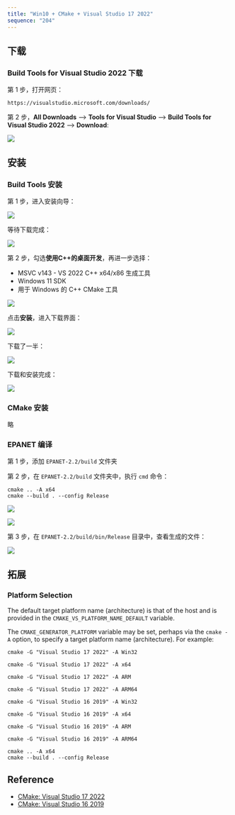 ```yaml
---
title: "Win10 + CMake + Visual Studio 17 2022"
sequence: "204"
---
```


## 下载

### Build Tools for Visual Studio 2022 下载

第 1 步，打开网页：

```text
https://visualstudio.microsoft.com/downloads/
```

第 2 步，**All Downloads** --> **Tools for Visual Studio** --> **Build Tools for Visual Studio 2022** --> **Download**:

![](/assets/images/epanet/compile/msbuild-visual-studio-2022-download.png)

## 安装

### Build Tools 安装

第 1 步，进入安装向导：

![](/assets/images/epanet/compile/vs-2022-001.png)

等待下载完成：

![](/assets/images/epanet/compile/vs-2022-002.png)

第 2 步，勾选**使用C++的桌面开发**，再进一步选择：

- MSVC v143 - VS 2022 C++ x64/x86 生成工具
- Windows 11 SDK
- 用于 Windows 的 C++ CMake 工具

![](/assets/images/epanet/compile/vs-2022-003.png)

点击**安装**，进入下载界面：

![](/assets/images/epanet/compile/vs-2022-004.png)

下载了一半：

![](/assets/images/epanet/compile/vs-2022-005.png)

下载和安装完成：

![](/assets/images/epanet/compile/vs-2022-006.png)

### CMake 安装

略

### EPANET 编译

第 1 步，添加 `EPANET-2.2/build` 文件夹

第 2 步，在 `EPANET-2.2/build` 文件夹中，执行 `cmd` 命令：

```text
cmake .. -A x64
cmake --build . --config Release
```

![](/assets/images/epanet/compile/epanet-win10-compile-008.png)

![](/assets/images/epanet/compile/epanet-win10-compile-009.png)

第 3 步，在 `EPANET-2.2/build/bin/Release` 目录中，查看生成的文件：

![](/assets/images/epanet/compile/epanet-win10-compile-010.png)


## 拓展

### Platform Selection

The default target platform name (architecture) is that of the host and
is provided in the `CMAKE_VS_PLATFORM_NAME_DEFAULT` variable.

The `CMAKE_GENERATOR_PLATFORM` variable may be set, perhaps via the `cmake -A` option,
to specify a target platform name (architecture). For example:

```text
cmake -G "Visual Studio 17 2022" -A Win32

cmake -G "Visual Studio 17 2022" -A x64

cmake -G "Visual Studio 17 2022" -A ARM

cmake -G "Visual Studio 17 2022" -A ARM64
```

```text
cmake -G "Visual Studio 16 2019" -A Win32

cmake -G "Visual Studio 16 2019" -A x64

cmake -G "Visual Studio 16 2019" -A ARM

cmake -G "Visual Studio 16 2019" -A ARM64
```

```text
cmake .. -A x64
cmake --build . --config Release
```

## Reference

- [CMake: Visual Studio 17 2022](https://cmake.org/cmake/help/latest/generator/Visual%20Studio%2017%202022.html)
- [CMake: Visual Studio 16 2019](https://cmake.org/cmake/help/latest/generator/Visual%20Studio%2016%202019.html)

